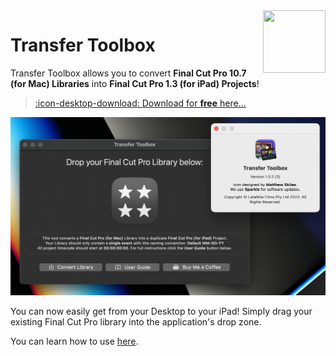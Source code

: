 <img class="rightLogo" src="https://transfertoolbox.io/static/logo.png" align="right" style="width: 100px !important; height: 100px !important;" />

# Transfer Toolbox

Transfer Toolbox allows you to convert **Final Cut Pro 10.7 (for Mac) Libraries** into **Final Cut Pro 1.3 (for iPad) Projects**!

> [:icon-desktop-download: Download for **free** here...](/download/)

![](static/transfer-toolbox-about.png)

You can now easily get from your Desktop to your iPad! Simply drag your existing Final Cut Pro library into the application's drop zone.

You can learn how to use [here](/how-to-use/).